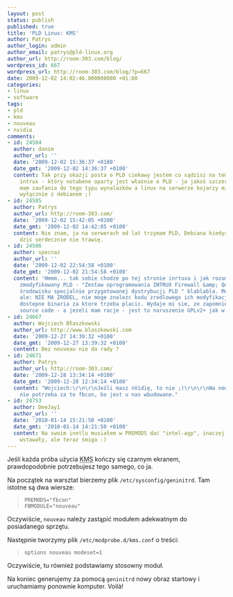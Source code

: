```yaml
---
layout: post
status: publish
published: true
title: 'PLD Linux: KMS'
author: Patrys
author_login: admin
author_email: patrys@pld-linux.org
author_url: http://room-303.com/blog/
wordpress_id: 667
wordpress_url: http://room-303.com/blog/?p=667
date: 2009-12-02 14:02:46.000000000 +01:00
categories:
- linux
- software
tags:
- pld
- kms
- nouveau
- nvidia
comments:
- id: 24584
  author: danim
  author_url: ''
  date: '2009-12-02 15:36:37 +0100'
  date_gmt: '2009-12-02 14:36:37 +0100'
  content: Tak przy okazji posta o PLD ciekawy jestem co sądzisz na temat systemu
    intrux - który notabene oparty jest właśnie o PLD - ja jakoś szczerze mówiąc nie
    mam zaufania do tego typu wynalazków a linux na serwerze kojarzy mi się jakoś
    wyłącznie z debianem ;)
- id: 24585
  author: Patrys
  author_url: http://room-303.com/
  date: '2009-12-02 15:42:05 +0100'
  date_gmt: '2009-12-02 14:42:05 +0100'
  content: Nie znam, ja na serwerach od lat trzymam PLD, Debiana kiedyś używałem a
    dziś serdecznie nie trawię.
- id: 24586
  author: specnaz
  author_url: ''
  date: '2009-12-02 22:54:58 +0100'
  date_gmt: '2009-12-02 21:54:58 +0100'
  content: 'Hmmm... tak sobie chodze po tej stronie inrtuxa i jak rozumiem jest to
    zmodyfikowany PLD - "Zestaw oprogramowania INTRUX Firewall &amp; QoS działa w
    środowisku specjalnie przygotowanej dystrybucji PLD " blablabla. Moze troche panikuje,
    ale: NIE MA ZRODEL, nie moge znalezc kodu zrodlowego ich modyfikacji, sa tylko
    dostepne binaria za ktore trzeba placic. Wydaje mi sie, ze zapomnieli udostepnic
    source code - a jezeli mam racje - jest to naruszenie GPLv2+ jak w pysk strzelil.'
- id: 24667
  author: Wojciech Błaszkowski
  author_url: http://www.blaszkowski.com
  date: '2009-12-27 14:39:32 +0100'
  date_gmt: '2009-12-27 13:39:32 +0100'
  content: Bez nouveau nie da rady ?
- id: 24671
  author: Patrys
  author_url: http://room-303.com/
  date: '2009-12-28 13:34:14 +0100'
  date_gmt: '2009-12-28 12:34:14 +0100'
  content: "Wojciech:\r\n\r\nJeśli masz nVidię, to nie ;)\r\n\r\nNa nowych kernelach
    nie potrzeba za to fbcon, bo jest u nas wbudowane."
- id: 24753
  author: DeeJay1
  author_url: ''
  date: '2010-01-14 15:21:50 +0100'
  date_gmt: '2010-01-14 14:21:50 +0100'
  content: Na swoim inetlu musiałem w PREMODS dać "intel-agp", inaczej nawet X'y nie
    wstawały, ale teraz śmiga :)
---
```

<p>Jeśli każda próba użycia <abbr title="Kernel Mode Setting">KMS</abbr> kończy się czarnym ekranem, prawdopodobnie potrzebujesz tego samego, co ja.</p>

<p>Na początek na warsztat bierzemy plik <code>/etc/sysconfig/geninitrd</code>. Tam istotne są dwa wiersze:</p>

<blockquote><code><pre>PREMODS="fbcon"
FBMODULE="nouveau"</pre></code></blockquote>

<p>Oczywiście, <code>nouveau</code> należy zastąpić modułem adekwatnym do posiadanego sprzętu.</p>

<p>Następnie tworzymy plik <code>/etc/modprobe.d/kms.conf</code> o treści:</p>

<blockquote><code><pre>options nouveau modeset=1</pre></code></blockquote>

<p>Oczywiście, tu również podstawiamy stosowny moduł.</p>

<p>Na koniec generujemy za pomocą <code>geninitrd</code> nowy obraz startowy i uruchamiamy ponownie komputer. Voilà!</p>
